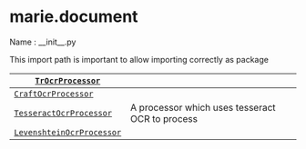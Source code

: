 # marie.document

Name : \_\_init_\_.py

This import path is important to allow importing correctly as package

| [`TrOcrProcessor`](generated/marie.document.TrOcrProcessor.md#marie.document.TrOcrProcessor)                            |                                                 |
|-------------------------------------------------------------------------------------------------------------------------|-------------------------------------------------|
| [`CraftOcrProcessor`](generated/marie.document.CraftOcrProcessor.md#marie.document.CraftOcrProcessor)                   |                                                 |
| [`TesseractOcrProcessor`](generated/marie.document.TesseractOcrProcessor.md#marie.document.TesseractOcrProcessor)       | A processor which uses tesseract OCR to process |
| [`LevenshteinOcrProcessor`](generated/marie.document.LevenshteinOcrProcessor.md#marie.document.LevenshteinOcrProcessor) |                                                 |
